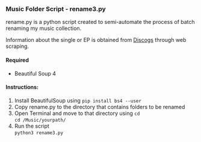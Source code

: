 ### Music Folder Script - rename3.py

rename.py is a python script created to semi-automate the process of batch renaming my music collection.

Information about the single or EP is obtained from [Discogs](https://discogs.com) through web scraping.

#### Required
- Beautiful Soup 4

#### Instructions:

1. Install BeautifulSoup using `pip install bs4 --user`
2. Copy rename.py to the directory that contains folders to be renamed
3. Open Terminal and move to that directory using `cd`<br>
  `cd /Music/yourpath/`
4. Run the script<br>
  `python3 rename3.py`

